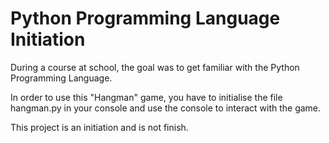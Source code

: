 # Python Programming Language Initiation

During a course at school, the goal was to get familiar with the Python Programming Language.

In order to use this "Hangman" game, you have to initialise the file hangman.py in your console and use the console to interact with the game. 

This project is an initiation and is not finish. 
